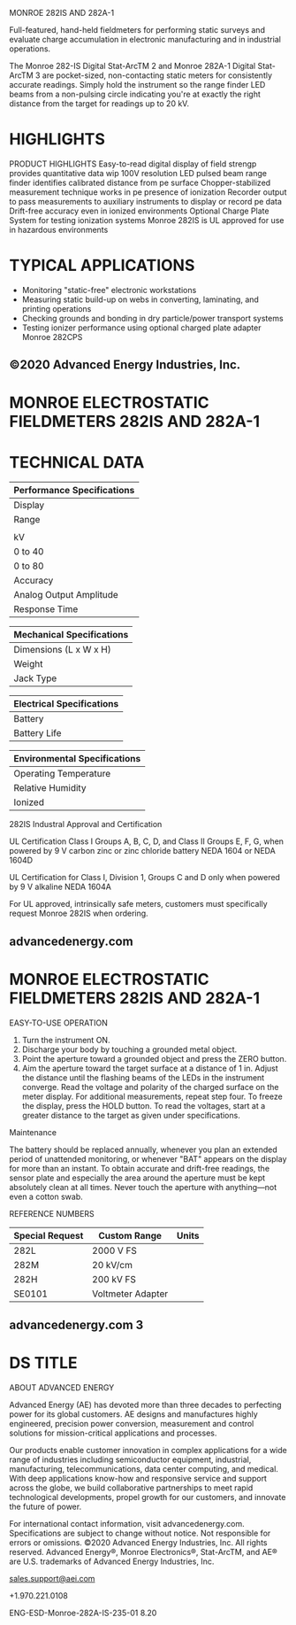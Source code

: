 MONROE 282IS AND 282A-1

Full-featured, hand-held fieldmeters for performing static surveys and evaluate charge accumulation in electronic manufacturing and in industrial operations.

The Monroe 282-IS Digital Stat-ArcTM 2 and Monroe 282A-1 Digital Stat-ArcTM 3 are pocket-sized, non-contacting static meters for consistently accurate readings. Simply hold the instrument so the range finder LED beams from a non-pulsing circle indicating you're at exactly the right distance from the target for readings up to 20 kV.

# HIGHLIGHTS

PRODUCT HIGHLIGHTS
Easy-to-read digital display of field strengp provides quantitative data wip 100V resolution
LED pulsed beam range finder identifies calibrated distance from pe surface
Chopper-stabilized measurement technique works in pe presence of ionization
Recorder output to pass measurements to auxiliary instruments to display or record pe data
Drift-free accuracy even in ionized environments
Optional Charge Plate System for testing ionization systems
Monroe 282IS is UL approved for use in hazardous environments

# TYPICAL APPLICATIONS

- Monitoring "static-free" electronic workstations
- Measuring static build-up on webs in converting, laminating, and printing operations
- Checking grounds and bonding in dry particle/power transport systems
- Testing ionizer performance using optional charged plate adapter Monroe 282CPS

©2020 Advanced Energy Industries, Inc.
---
# MONROE ELECTROSTATIC FIELDMETERS 282IS AND 282A-1

# TECHNICAL DATA

|Performance Specifications|
|---|
|Display|LCD 3 ½-digit with auto polarity readout, with hold and low battery indicators|
|Range|0 to ±19.99 kV at 1 in|
| |Voltages of 20kV and higher may be measured by increasing the distance to the target:|
|kV|Distance|Multiply Reading By|
|0 to 40|4.0 in|2|
|0 to 80|8.5 in|4|
|Accuracy|±5% of reading, + zero offset, ± LSD|
|Analog Output Amplitude|1 V signal denotes 10 kV reading at 1 in for high impedance loads|
|Response Time|Typical 80 to 100 msec 10 to 90%|

|Mechanical Specifications|
|---|
|Dimensions (L x W x H)|6.1 x 10.7 x 2.3 cm (2.4 x 4.2 x 0.9 in)|
|Weight|0.14 kg (0.31 lb) with battery|
|Jack Type|Accepts standard 2.5 mm (3/32 in) monaural phone plug|

|Electrical Specifications|
|---|
|Battery|9 V NEDA #1604 or equivalent|
|Battery Life|40 hours of normal use, with alkaline battery|

|Environmental Specifications|
|---|
|Operating Temperature|0 to 50°C (32 to 122°F)|
|Relative Humidity|0 to 85% noncondensing|
|Ionized|Unaffected by ionized equipment|

282IS Industral Approval and Certification

UL Certification Class I Groups A, B, C, D, and Class II Groups E, F, G, when powered by 9 V carbon zinc or zinc chloride battery NEDA 1604 or NEDA 1604D

UL Certification for Class I, Division 1, Groups C and D only when powered by 9 V alkaline NEDA 1604A

For UL approved, intrinsically safe meters, customers must specifically request Monroe 282IS when ordering.

advancedenergy.com
---
# MONROE ELECTROSTATIC FIELDMETERS 282IS AND 282A-1

EASY-TO-USE OPERATION

1. Turn the instrument ON.
2. Discharge your body by touching a grounded metal object.
3. Point the aperture toward a grounded object and press the ZERO button.
4. Aim the aperture toward the target surface at a distance of 1 in. Adjust the distance until the flashing beams of the LEDs in the instrument converge. Read the voltage and polarity of the charged surface on the meter display. For additional measurements, repeat step four. To freeze the display, press the HOLD button. To read the voltages, start at a greater distance to the target as given under specifications.

Maintenance

The battery should be replaced annually, whenever you plan an extended period of unattended monitoring, or whenever "BAT" appears on the display for more than an instant. To obtain accurate and drift-free readings, the sensor plate and especially the area around the aperture must be kept absolutely clean at all times. Never touch the aperture with anything—not even a cotton swab.

REFERENCE NUMBERS

|Special Request|Custom Range|Units|
|---|---|---|
|282L|2000 V FS| |
|282M|20 kV/cm| |
|282H|200 kV FS| |
|SE0101|Voltmeter Adapter| |

advancedenergy.com 3
---
# DS TITLE

ABOUT ADVANCED ENERGY

Advanced Energy (AE) has devoted more than three decades to perfecting power for its global customers. AE designs and manufactures highly engineered, precision power conversion, measurement and control solutions for mission-critical applications and processes.

Our products enable customer innovation in complex applications for a wide range of industries including semiconductor equipment, industrial, manufacturing, telecommunications, data center computing, and medical. With deep applications know-how and responsive service and support across the globe, we build collaborative partnerships to meet rapid technological developments, propel growth for our customers, and innovate the future of power.

For international contact information, visit advancedenergy.com. Specifications are subject to change without notice. Not responsible for errors or omissions. ©2020 Advanced Energy Industries, Inc. All rights reserved. Advanced Energy®, Monroe Electronics®, Stat-ArcTM, and AE® are U.S. trademarks of Advanced Energy Industries, Inc.

sales.support@aei.com

+1.970.221.0108

ENG-ESD-Monroe-282A-IS-235-01 8.20